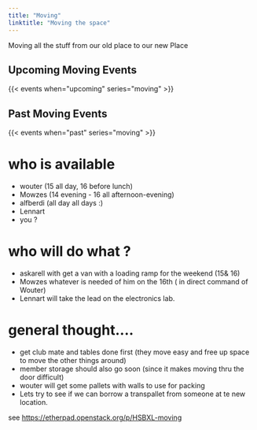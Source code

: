 ```yaml
---
title: "Moving"
linktitle: "Moving the space"
---
```



Moving all the stuff from our old place to our new Place

## Upcoming Moving Events
{{< events when="upcoming" series="moving" >}}

## Past Moving Events
{{< events when="past" series="moving" >}}


# who is available 
- wouter (15 all day, 16 before lunch) 
- Mowzes (14 evening  - 16 all afternoon-evening)
- alfberdi (all day all days :)
- Lennart
- you ? 

# who will do what  ?
- askarell with get a van with a loading ramp for the weekend (15& 16)
- Mowzes whatever is needed of him  on the 16th ( in direct command of Wouter)
- Lennart will take the lead on the electronics lab. 


# general thought....
- get club mate and tables done first (they move easy and free up space to move the other things around) 
- member storage should also go soon (since it makes moving thru the door difficult) 
- wouter will get some pallets with walls to use for packing 
- Lets try to see if we can borrow a transpallet from someone at te new location. 

see https://etherpad.openstack.org/p/HSBXL-moving
